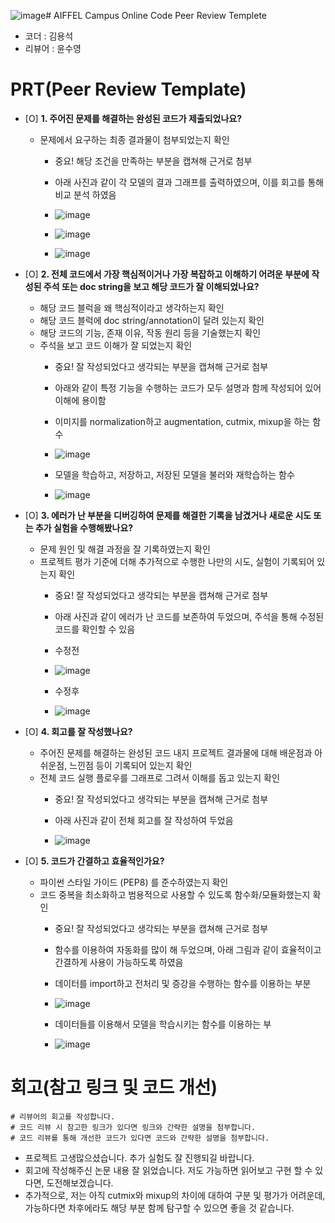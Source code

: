 ![image](https://github.com/user-attachments/assets/c019ac0f-c9fc-4e43-b276-47bfe14abdb5)# AIFFEL Campus Online Code Peer Review Templete
- 코더 : 김용석
- 리뷰어 : 윤수영


# PRT(Peer Review Template)
- [O]  **1. 주어진 문제를 해결하는 완성된 코드가 제출되었나요?**
    - 문제에서 요구하는 최종 결과물이 첨부되었는지 확인
        - 중요! 해당 조건을 만족하는 부분을 캡쳐해 근거로 첨부
          
          
        - 아래 사진과 같이 각 모델의 결과 그래프를 출력하였으며, 이를 회고를 통해 비교 분석 하였음
        - ![image](https://github.com/user-attachments/assets/c257655c-bd5e-486f-a4ef-a9c9fc499509)
        - ![image](https://github.com/user-attachments/assets/c7ee7bbe-80f1-4dc6-86d1-a63c238b83ff)
        - ![image](https://github.com/user-attachments/assets/0836e28f-fc0e-4cc0-b577-e564c92fe074)

    
- [O]  **2. 전체 코드에서 가장 핵심적이거나 가장 복잡하고 이해하기 어려운 부분에 작성된 
주석 또는 doc string을 보고 해당 코드가 잘 이해되었나요?**
    - 해당 코드 블럭을 왜 핵심적이라고 생각하는지 확인
    - 해당 코드 블럭에 doc string/annotation이 달려 있는지 확인
    - 해당 코드의 기능, 존재 이유, 작동 원리 등을 기술했는지 확인
    - 주석을 보고 코드 이해가 잘 되었는지 확인
        - 중요! 잘 작성되었다고 생각되는 부분을 캡쳐해 근거로 첨부
          
          
        - 아래와 같이 특정 기능을 수행하는 코드가 모두 설명과 함께 작성되어 있어 이해에 용이함
        - 이미지를 normalization하고 augmentation, cutmix, mixup을 하는 함수
        - ![image](https://github.com/user-attachments/assets/d284d73f-73ba-446a-a4b5-33c0548f021d)
        - 모델을 학습하고, 저장하고, 저장된 모델을 불러와 재학습하는 함수

        - ![image](https://github.com/user-attachments/assets/0765e3a6-964b-4760-b817-0073bdcf4744)

        
- [O]  **3. 에러가 난 부분을 디버깅하여 문제를 해결한 기록을 남겼거나
새로운 시도 또는 추가 실험을 수행해봤나요?**
    - 문제 원인 및 해결 과정을 잘 기록하였는지 확인
    - 프로젝트 평가 기준에 더해 추가적으로 수행한 나만의 시도, 
    실험이 기록되어 있는지 확인
        - 중요! 잘 작성되었다고 생각되는 부분을 캡쳐해 근거로 첨부
          
          
        - 아래 사진과 같이 에러가 난 코드를 보존하여 두었으며, 주석을 통해 수정된 코드를 확인할 수 있음
        - 수정전
        - ![image](https://github.com/user-attachments/assets/73dd1b3d-3223-460f-bcfc-3ecdc8c774d4)
        - 수정후
        - ![image](https://github.com/user-attachments/assets/a14210ba-0b71-4e20-bee1-910e886db439)


        
- [O]  **4. 회고를 잘 작성했나요?**
    - 주어진 문제를 해결하는 완성된 코드 내지 프로젝트 결과물에 대해
    배운점과 아쉬운점, 느낀점 등이 기록되어 있는지 확인
    - 전체 코드 실행 플로우를 그래프로 그려서 이해를 돕고 있는지 확인
        - 중요! 잘 작성되었다고 생각되는 부분을 캡쳐해 근거로 첨부
          
          
        - 아래 사진과 같이 전체 회고를 잘 작성하여 두었음
        - ![image](https://github.com/user-attachments/assets/0836e28f-fc0e-4cc0-b577-e564c92fe074)

        
- [O]  **5. 코드가 간결하고 효율적인가요?**
    - 파이썬 스타일 가이드 (PEP8) 를 준수하였는지 확인
    - 코드 중복을 최소화하고 범용적으로 사용할 수 있도록 함수화/모듈화했는지 확인
        - 중요! 잘 작성되었다고 생각되는 부분을 캡쳐해 근거로 첨부
          
          
        - 함수를 이용하여 자동화를 많이 해 두었으며, 아래 그림과 같이 효율적이고 간결하게 사용이 가능하도록 하였음
        - 데이터를 import하고 전처리 및 증강을 수행하는 함수를 이용하는 부분
        - ![image](https://github.com/user-attachments/assets/df96de94-ac05-4c3d-b5cc-35a00953ff7e)
        - 데이터들를 이용해서 모델을 학습시키는 함수를 이용하는 부
        - ![image](https://github.com/user-attachments/assets/dc7a0d78-e194-4f5c-bd44-0f501b7fc32a)



# 회고(참고 링크 및 코드 개선)
```
# 리뷰어의 회고를 작성합니다.
# 코드 리뷰 시 참고한 링크가 있다면 링크와 간략한 설명을 첨부합니다.
# 코드 리뷰를 통해 개선한 코드가 있다면 코드와 간략한 설명을 첨부합니다.
```
- 프로젝트 고생많으셨습니다. 추가 실험도 잘 진행되길 바랍니다.
- 회고에 작성해주신 논문 내용 잘 읽었습니다. 저도 가능하면 읽어보고 구현 할 수 있다면, 도전해보겠습니다.
- 추가적으로, 저는 아직 cutmix와 mixup의 차이에 대하여 구분 및 평가가 어려운데, 가능하다면 차후에라도 해당 부분 함께 탐구할 수 있으면 좋을 것 같습니다.
